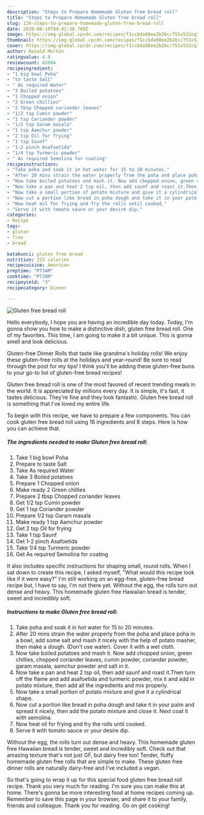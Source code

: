 ```yaml
---
description: "Steps to Prepare Homemade Gluten free bread roll"
title: "Steps to Prepare Homemade Gluten free bread roll"
slug: 134-steps-to-prepare-homemade-gluten-free-bread-roll
date: 2020-08-10T04:42:38.769Z
image: https://img-global.cpcdn.com/recipes/f1ccbda98ee2b26c/751x532cq70/gluten-free-bread-roll-recipe-main-photo.jpg
thumbnail: https://img-global.cpcdn.com/recipes/f1ccbda98ee2b26c/751x532cq70/gluten-free-bread-roll-recipe-main-photo.jpg
cover: https://img-global.cpcdn.com/recipes/f1ccbda98ee2b26c/751x532cq70/gluten-free-bread-roll-recipe-main-photo.jpg
author: Ronald Morton
ratingvalue: 4.9
reviewcount: 42604
recipeingredient:
- "1 big bowl Poha"
- "to taste Salt"
- " As required Water"
- "3 Boiled potatoes"
- "1 Chopped onion"
- "2 Green chillies"
- "2 tbsp Chopped coriander leaves"
- "1/2 tsp Cumin powder"
- "1 tsp Coriander powder"
- "1/2 tsp Garam masala"
- "1 tsp Aamchur powder"
- "2 tsp Oil for frying"
- "1 tsp Saunf"
- "1-2 pinch Asafoetida"
- "1/4 tsp Turmeric powder"
- " As required Semolina for coating"
recipeinstructions:
- "Take poha and soak it in hot water for 15 to 20 minutes."
- "After 20 mins strain the water properly from the poha and place poha in a bowl, add some salt and mash it nicely with the help of potato masher, then make a dough. (Don&#39;t use water). Cover it with a wet cloth."
- "Now take boiled potatoes and mash it. Now add chopped onion, green chillies, chopped coriander leaves, cumin powder, coriander powder, garam masala, aamchur powder and salt in it."
- "Now take a pan and heat 2 tsp oil, then add saunf and roast it.Then turn off the flame and add asafoetida and turmeric powder, mix it and add in potato mixture, then add all the ingredients and mix properly."
- "Now take a small portion of potato mixture and give it a cylindrical shape."
- "Now cut a portion like bread in poha dough and take it in your palm and spread it nicely, then add the potato mixture and close it. Next coat it with semolina."
- "Now heat oil for frying and fry the rolls until cooked."
- "Serve it with tomato sauce or your desire dip."
categories:
- Recipe
tags:
- gluten
- free
- bread

katakunci: gluten free bread 
nutrition: 215 calories
recipecuisine: American
preptime: "PT34M"
cooktime: "PT39M"
recipeyield: "3"
recipecategory: Dinner

---
```



![Gluten free bread roll](https://img-global.cpcdn.com/recipes/f1ccbda98ee2b26c/751x532cq70/gluten-free-bread-roll-recipe-main-photo.jpg)

Hello everybody, I hope you are having an incredible day today. Today, I'm gonna show you how to make a distinctive dish, gluten free bread roll. One of my favorites. This time, I am going to make it a bit unique. This is gonna smell and look delicious.

Gluten-free Dinner Rolls that taste like grandma&#39;s holiday rolls! We enjoy these gluten-free rolls at the holidays and year-round! Be sure to read through the post for my tips! I think you&#39;ll be adding these gluten-free buns to your go-to list of gluten-free bread recipes!

Gluten free bread roll is one of the most favored of recent trending meals in the world. It is appreciated by millions every day. It is simple, it's fast, it tastes delicious. They're fine and they look fantastic. Gluten free bread roll is something that I've loved my entire life.


To begin with this recipe, we have to prepare a few components. You can cook gluten free bread roll using 16 ingredients and 8 steps. Here is how you can achieve that.

<!--inarticleads1-->

##### The ingredients needed to make Gluten free bread roll:

1. Take 1 big bowl Poha
1. Prepare to taste Salt
1. Take  As required Water
1. Take 3 Boiled potatoes
1. Prepare 1 Chopped onion
1. Make ready 2 Green chillies
1. Prepare 2 tbsp Chopped coriander leaves
1. Get 1/2 tsp Cumin powder
1. Get 1 tsp Coriander powder
1. Prepare 1/2 tsp Garam masala
1. Make ready 1 tsp Aamchur powder
1. Get 2 tsp Oil for frying
1. Take 1 tsp Saunf
1. Get 1-2 pinch Asafoetida
1. Take 1/4 tsp Turmeric powder
1. Get  As required Semolina for coating


It also includes specific instructions for shaping small, round rolls. When I sat down to create this recipe, I asked myself, &#34;What would this recipe look like if it were easy?&#34; I&#39;m still working on an egg-free, gluten-free bread recipe but, I have to say, I&#39;m not there yet. Without the egg, the rolls turn out dense and heavy. This homemade gluten free Hawaiian bread is tender, sweet and incredibly soft. 

<!--inarticleads2-->

##### Instructions to make Gluten free bread roll:

1. Take poha and soak it in hot water for 15 to 20 minutes.
1. After 20 mins strain the water properly from the poha and place poha in a bowl, add some salt and mash it nicely with the help of potato masher, then make a dough. (Don&#39;t use water). Cover it with a wet cloth.
1. Now take boiled potatoes and mash it. Now add chopped onion, green chillies, chopped coriander leaves, cumin powder, coriander powder, garam masala, aamchur powder and salt in it.
1. Now take a pan and heat 2 tsp oil, then add saunf and roast it.Then turn off the flame and add asafoetida and turmeric powder, mix it and add in potato mixture, then add all the ingredients and mix properly.
1. Now take a small portion of potato mixture and give it a cylindrical shape.
1. Now cut a portion like bread in poha dough and take it in your palm and spread it nicely, then add the potato mixture and close it. Next coat it with semolina.
1. Now heat oil for frying and fry the rolls until cooked.
1. Serve it with tomato sauce or your desire dip.


Without the egg, the rolls turn out dense and heavy. This homemade gluten free Hawaiian bread is tender, sweet and incredibly soft. Check out that amazing texture that&#39;s not just GF, but dairy free too! Tender, fluffy homemade gluten free rolls that are simple to make. These gluten free dinner rolls are naturally dairy-free and I&#39;ve included a vegan. 

So that's going to wrap it up for this special food gluten free bread roll recipe. Thank you very much for reading. I'm sure you can make this at home. There's gonna be more interesting food at home recipes coming up. Remember to save this page in your browser, and share it to your family, friends and colleague. Thank you for reading. Go on get cooking!
